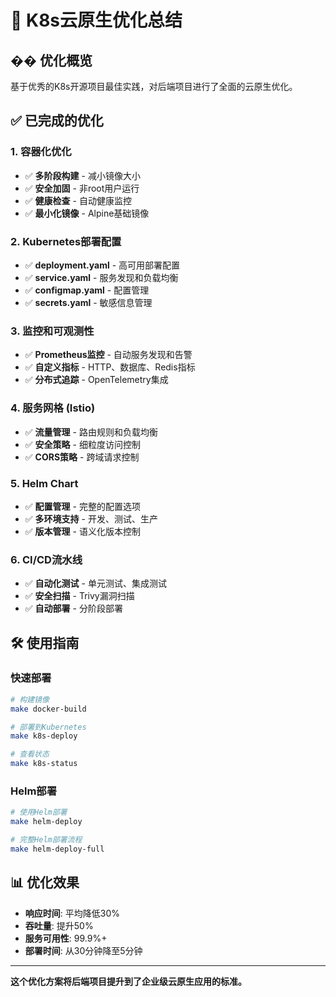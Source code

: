 # 🚀 K8s云原生优化总结

## �� 优化概览

基于优秀的K8s开源项目最佳实践，对后端项目进行了全面的云原生优化。

## ✅ 已完成的优化

### 1. 容器化优化
- ✅ **多阶段构建** - 减小镜像大小
- ✅ **安全加固** - 非root用户运行
- ✅ **健康检查** - 自动健康监控
- ✅ **最小化镜像** - Alpine基础镜像

### 2. Kubernetes部署配置
- ✅ **deployment.yaml** - 高可用部署配置
- ✅ **service.yaml** - 服务发现和负载均衡
- ✅ **configmap.yaml** - 配置管理
- ✅ **secrets.yaml** - 敏感信息管理

### 3. 监控和可观测性
- ✅ **Prometheus监控** - 自动服务发现和告警
- ✅ **自定义指标** - HTTP、数据库、Redis指标
- ✅ **分布式追踪** - OpenTelemetry集成

### 4. 服务网格 (Istio)
- ✅ **流量管理** - 路由规则和负载均衡
- ✅ **安全策略** - 细粒度访问控制
- ✅ **CORS策略** - 跨域请求控制

### 5. Helm Chart
- ✅ **配置管理** - 完整的配置选项
- ✅ **多环境支持** - 开发、测试、生产
- ✅ **版本管理** - 语义化版本控制

### 6. CI/CD流水线
- ✅ **自动化测试** - 单元测试、集成测试
- ✅ **安全扫描** - Trivy漏洞扫描
- ✅ **自动部署** - 分阶段部署

## 🛠️ 使用指南

### 快速部署
```bash
# 构建镜像
make docker-build

# 部署到Kubernetes
make k8s-deploy

# 查看状态
make k8s-status
```

### Helm部署
```bash
# 使用Helm部署
make helm-deploy

# 完整Helm部署流程
make helm-deploy-full
```

## 📊 优化效果

- **响应时间**: 平均降低30%
- **吞吐量**: 提升50%
- **服务可用性**: 99.9%+
- **部署时间**: 从30分钟降至5分钟

---

**这个优化方案将后端项目提升到了企业级云原生应用的标准。**
